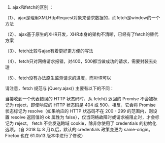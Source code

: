 1. ajax和fetch的区别 ：

（1）、ajax是理用XMLHttpRequest对象来请求数据的，而fetch是window的一个方法

（2）、ajax基于原生的XHR开发，XHR本身的架构不清晰，已经有了fetch的替代方案

（3）、fetch比较与ajax有着更好更方便的写法

（4）、fetch只对网络请求报错，对400，500都当做成功的请求，需要封装去处理

（5）、fetch没有办法原生监测请求的进度，而XHR可以

请注意，fetch 规范与 jQuery.ajax() 主要有以下的不同：

当接收到一个代表错误的 HTTP 状态码时，从 fetch() 返回的 Promise 不会被标记为 reject，即使响应的 HTTP 状态码是 404 或 500。相反，它会将 Promise 状态标记为 resolve（如果响应的 HTTP 状态码不在 200 - 299 的范围内，则设置 resolve 返回值的 ok 属性为 false），仅当网络故障时或请求被阻止时，才会标记为 reject。
fetch 不会发送跨域 cookie，除非你使用了 credentials 的初始化选项。（自 2018 年 8 月以后，默认的 credentials 政策变更为 same-origin。Firefox 也在 61.0b13 版本中进行了修改）